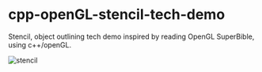 # cpp-openGL-stencil-tech-demo
Stencil, object outlining tech demo inspired by reading OpenGL SuperBible, using c++/openGL.

![stencil](https://user-images.githubusercontent.com/92530084/142402151-15fa4bfb-2d6b-46b2-948a-807027bc8e1d.gif)
